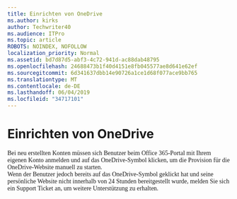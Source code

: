 ```yaml
---
title: Einrichten von OneDrive
ms.author: kirks
author: Techwriter40
ms.audience: ITPro
ms.topic: article
ROBOTS: NOINDEX, NOFOLLOW
localization_priority: Normal
ms.assetid: bd7d87d5-abf3-4c72-941d-ac88dab48795
ms.openlocfilehash: 24688473b1f40d4151e8fb045577ae8d641e62ef
ms.sourcegitcommit: 6d341637dbb14e90726a1ce1d68f077ace9bb765
ms.translationtype: MT
ms.contentlocale: de-DE
ms.lasthandoff: 06/04/2019
ms.locfileid: "34717101"
---
```

# <a name="set-up-onedrive"></a>Einrichten von OneDrive

<p style="margin: 0px;"><span style="font-family: Calibri;">Bei neu erstellten Konten müssen sich Benutzer beim Office 365-Portal mit Ihrem eigenen Konto anmelden und auf das OneDrive-Symbol klicken, um die Provision für die OneDrive-Website manuell zu starten.</span></p>  <p style="margin: 0px;"><span style="font-family: Calibri;">Wenn der Benutzer jedoch bereits auf das OneDrive-Symbol geklickt hat und seine persönliche Website nicht innerhalb von 24 Stunden bereitgestellt wurde, melden Sie sich ein Support Ticket an, um weitere Unterstützung zu erhalten.</span></p>

